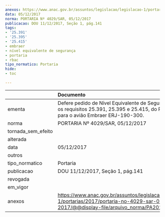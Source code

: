 ```yaml
---
anexos: https://www.anac.gov.br/assuntos/legislacao/legislacao-1/portarias/2017/portaria-no-4029-sar-05-12-2017/@@display-file/arquivo_norma/PA2017-4029.pdf
data: 05/12/2017
norma: PORTARIA Nº 4029/SAR, 05/12/2017
publicacao: DOU 11/12/2017, Seção 1, pág.141
tags:
- '25.391'
- '25.395'
- '25.415'
- embraer
- nível equivalente de segurança
- portaria
- rbac
tipo_normatico: Portaria
hide: 
- toc 
 
---
```


|                    | Documento                                                                                                                                            |
|:-------------------|:-----------------------------------------------------------------------------------------------------------------------------------------------------|
| ementa             | Defere pedido de Nível Equivalente de Segurança para os requisitos 25.391, 25.395 e 25.415, do RBAC nº 25, para o avião Embraer ERJ-190-300.         |
| norma              | PORTARIA Nº 4029/SAR, 05/12/2017                                                                                                                     |
| tornada_sem_efeito |                                                                                                                                                      |
| alterada           |                                                                                                                                                      |
| data               | 05/12/2017                                                                                                                                           |
| outros             |                                                                                                                                                      |
| tipo_normatico     | Portaria                                                                                                                                             |
| publicacao         | DOU 11/12/2017, Seção 1, pág.141                                                                                                                     |
| revogada           |                                                                                                                                                      |
| em_vigor           |                                                                                                                                                      |
| anexos             | https://www.anac.gov.br/assuntos/legislacao/legislacao-1/portarias/2017/portaria-no-4029-sar-05-12-2017/@@display-file/arquivo_norma/PA2017-4029.pdf |